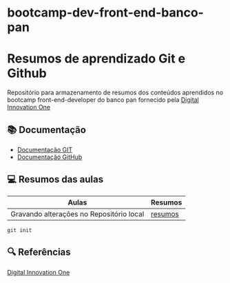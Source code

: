 # bootcamp-dev-front-end-banco-pan

# Resumos de aprendizado Git e Github

Repositório para armazenamento de resumos dos conteúdos aprendidos no bootcamp front-end-developer do banco pan fornecido pela [Digital Innovation One](https://web.dio.me/track/coding-future-banco-pan-desenvolvimento-frontend-com-angular)

## 📚 Documentação
- [Documentação GIT](https://www.git-scm.com/doc)
- [Documentação GitHub](https://docs.github.com/pt)

## 💻 Resumos das aulas

| Aulas | Resumos |
| ------|-------- |
| Gravando alterações no Repositório local | [resumos](https://github.com/lROOKiEZ/bootcamp-dev-front-end-banco-pan)|

``` 
git init 
```

## 🔍 Referências 
[Digital Innovation One](https://www.dio.me/)